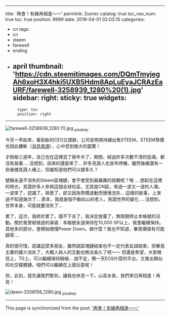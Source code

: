 
---
title: '再會！有緣再相逢～～'
permlink: 2unrec
catalog: true
toc_nav_num: true
toc: true
position: 9999
date: 2019-04-01 02:03:15
categories:
- cn
tags:
- cn
- steem
- farewell
- ending
- april
thumbnail: 'https://cdn.steemitimages.com/DQmTmyjegAh6xoH3X4hki5UXB5Hdm8ApLuEyaJCRAzEaURF/farewell-3258939_1280%20(1).jpg'
sidebar:
    right:
        sticky: true
widgets:
    -
        type: toc
        position: right
---


![farewell-3258939_1280 (1).jpg](https://cdn.steemitimages.com/DQmTmyjegAh6xoH3X4hki5UXB5Hdm8ApLuEyaJCRAzEaURF/farewell-3258939_1280%20(1).jpg)
<sub>*pixabay*</sub>

今天一早起來，看到新的CEO又請辭，公司宣佈將持續出售STEEM，STEEM幣價也因此腰斬（[消息來源](https://en.wikipedia.org/wiki/April_Fools%27_Day)），心中受到極大的震驚！

才剛剛三週年，自己也在這裡混了兩年半了，期間，經過許多次數不清的低潮，都沒有放棄.... 沒想到，該來的還是來了... 許多見證人也宣布停機，雖然後續還有一些後備見證人補上，但誰知道他們可以撐多久？

號稱永遠不消失的Steem區塊鏈，會不會受到最嚴厲的挑戰呢？唉 ... 想起在這裡的時光，見證許多人參與這個全球社區，尤其是CN區，來過一波又一波的人潮。一波來了，認識了，熟悉了，卻又因為幣價波動而慢慢流失... 這樣的故事，上演過不知道幾次了... 原本，我就是個不動如山的老人，見證世界的變化 ... 沒想到，世界本身，可能就要消失了...

累了，這次，我終於累了。撐不下去了，我決定放棄了，無限期停止本帳號的活動。關於我曾經做過的承諾：本帳號永遠保持在10,000 SP以上，我會繼續保持。其他多的部分，會開始慢慢Power Down。做什麼？我也不知道，畢竟價值有可能歸零....

真的很可惜，認識這麼多朋友，雖然說區塊鏈結束也不一定代表友誼結束，但畢竟主要的媒介消失了，大概人與人的互動也無法長久了吧～～ 但還是希望，大家微信上，TG上，可以繼續保持聯絡... 說不定，哪一天EOS什麼的平台，又推出類似的社交媒體鏈，咱們可以繼續在上面玩耍呢！

但，此刻，就先讓我們暫別，讓我也休息一下。山高水長，我們來日再相逢！再見！

![dawn-3208158_1280.jpg](https://cdn.steemitimages.com/DQmPErYmo7dhXaZyc7BwxrmvDbz4S4JXQ2gbDzSm4LaCRvd/dawn-3208158_1280.jpg)
<sub>*pixabay*</sub>

- - -

This page is synchronized from the post: ['再會！有緣再相逢～～'](https://steemit.com/@deanliu/2unrec)
